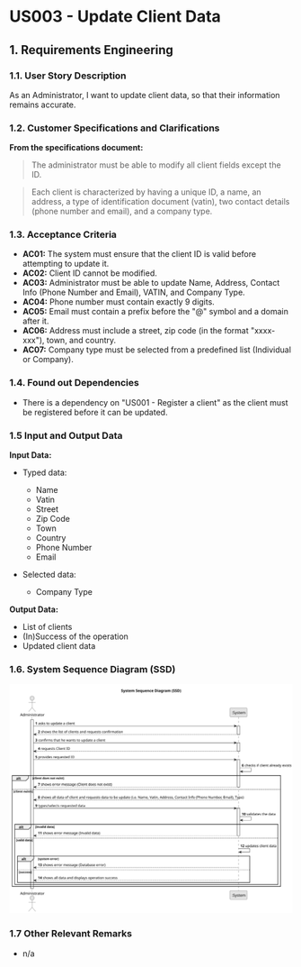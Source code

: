 # US003 - Update Client Data

## 1. Requirements Engineering

### 1.1. User Story Description

As an Administrator, I want to update client data, so that their information remains accurate.

### 1.2. Customer Specifications and Clarifications

**From the specifications document:**

>   The administrator must be able to modify all client fields except the ID.

>	Each client is characterized by having a unique ID, a name, an address, a type of identification document (vatin), two contact details (phone number and email), and a company type.

### 1.3. Acceptance Criteria

* **AC01:** The system must ensure that the client ID is valid before attempting to update it.
* **AC02:** Client ID cannot be modified.
* **AC03:** Administrator must be able to update Name, Address, Contact Info (Phone Number and Email), VATIN, and Company Type.
* **AC04:** Phone number must contain exactly 9 digits.
* **AC05:** Email must contain a prefix before the "@" symbol and a domain after it.
* **AC06:** Address must include a street, zip code (in the format "xxxx-xxx"), town, and country.
* **AC07:** Company type must be selected from a predefined list (Individual or Company).

### 1.4. Found out Dependencies

* There is a dependency on "US001 - Register a client" as the client must be registered before it can be updated.

### 1.5 Input and Output Data

**Input Data:**

* Typed data:
  * Name
  * Vatin
  * Street
  * Zip Code
  * Town
  * Country
  * Phone Number
  * Email

* Selected data:
  * Company Type

**Output Data:**

* List of clients
* (In)Success of the operation
* Updated client data

### 1.6. System Sequence Diagram (SSD)

![System Sequence Diagram](svg/us003-system-sequence-diagram.svg)

### 1.7 Other Relevant Remarks

* n/a